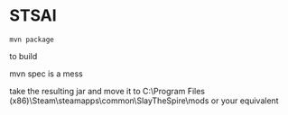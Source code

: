 # STSAI
    mvn package
to build

mvn spec is a mess

take the resulting jar and move it to C:\Program Files (x86)\Steam\steamapps\common\SlayTheSpire\mods or your equivalent

